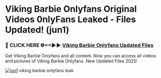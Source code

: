 # Viking Barbie Onlyfans Original Videos 0nlyFans Leaked - Files Updated! (jun1)

<h3>🔴 CLICK HERE 🌐==►► <a href="https://tinyurl.com/2jnfzry5" rel="nofollow">Viking Barbie Onlyfans Updated Files</a></h3>

Get Viking Barbie Onlyfans and all content. Now you can access all videos and pictures of Viking Barbie Onlyfans. New Updated Files 2025!

[![jun1](https://i.imgur.com/GyGTBgg.gif)](https://tinyurl.com/2jnfzry5)
viking barbie onlyfans leak